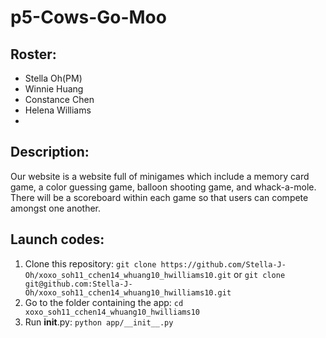 # p5-Cows-Go-Moo

## Roster:
- Stella Oh(PM)
- Winnie Huang
- Constance Chen
- Helena Williams
- 
## Description:
Our website is a website full of minigames which include a memory card game, a color guessing game, balloon shooting game, and whack-a-mole. There will be a scoreboard within each game so that users can compete amongst one another.

## Launch codes:
1. Clone this repository: `git clone https://github.com/Stella-J-Oh/xoxo_soh11_cchen14_whuang10_hwilliams10.git` or `git clone git@github.com:Stella-J-Oh/xoxo_soh11_cchen14_whuang10_hwilliams10.git`
2. Go to the folder containing the app: `cd xoxo_soh11_cchen14_whuang10_hwilliams10`
3. Run __init__.py: `python app/__init__.py`
